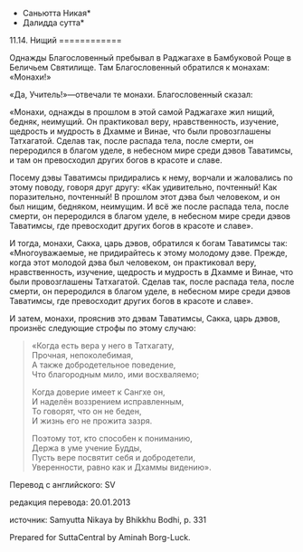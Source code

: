 * Саньютта Никая*
* Далидда сутта*

11\.14\. Нищий
\=\=\=\=\=\=\=\=\=\=\=\=

Однажды Благословенный пребывал в Раджагахе в Бамбуковой Роще в Беличьем Святилище\. Там Благословенный обратился к монахам: «Монахи\!»

«Да, Учитель\!»—отвечали те монахи\. Благословенный сказал:

«Монахи, однажды в прошлом в этой самой Раджагахе жил нищий, бедняк, неимущий\. Он практиковал веру, нравственность, изучение, щедрость и мудрость в Дхамме и Винае, что были провозглашены Татхагатой\. Сделав так, после распада тела, после смерти, он переродился в благом уделе, в небесном мире среди дэвов Таватимсы, и там он превосходил других богов в красоте и славе\.

Посему дэвы Таватимсы придирались к нему, ворчали и жаловались по этому поводу, говоря друг другу: «Как удивительно, почтенный\! Как поразительно, почтенный\! В прошлом этот дэва был человеком, и он был нищим, бедняком, неимущим\. И всё же после распада тела, после смерти, он переродился в благом уделе, в небесном мире среди дэвов Таватимсы, где превосходит других богов в красоте и славе»\.

И тогда, монахи, Сакка, царь дэвов, обратился к богам Таватимсы так: «Многоуважаемые, не придирайтесь к этому молодому дэве\. Прежде, когда этот молодой дэва был человеком, он практиковал веру, нравственность, изучение, щедрость и мудрость в Дхамме и Винае, что были провозглашены Татхагатой\. Сделав так, после распада тела, после смерти, он переродился в благом уделе, в небесном мире среди дэвов Таватимсы, где превосходит других богов в красоте и славе»\.

И затем, монахи, прояснив это дэвам Таватимсы, Сакка, царь дэвов, произнёс следующие строфы по этому случаю:

> «Когда есть вера у него в Татхагату,  
> Прочная, непоколебимая,  
> А также добродетельное поведение,  
> Что благородным мило, ими восхваляемо;  
>   
> Когда доверие имеет к Сангхе он,  
> И наделён воззрением исправленным,  
> То говорят, что он не беден,  
> И жизнь его не прожита зазря\.  
>   
> Поэтому тот, кто способен к пониманию,  
> Держа в уме учение Будды,  
> Пусть вере посвятит себя и добродетели,  
> Уверенности, равно как и Дхаммы видению»\.

Перевод с английского: SV

редакция перевода: 20\.01\.2013

источник: Samyutta Nikaya by Bhikkhu Bodhi, p\. 331

Prepared for SuttaCentral by Aminah Borg\-Luck\.